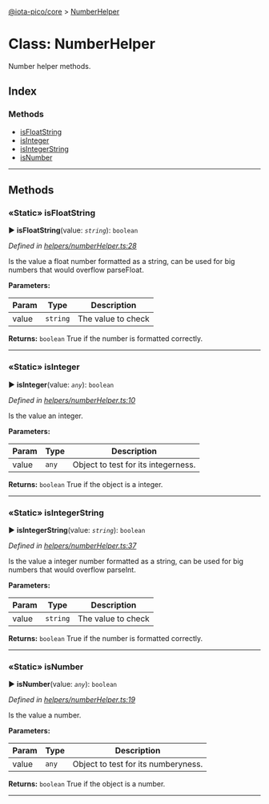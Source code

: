 [@iota-pico/core](../README.md) > [NumberHelper](../classes/numberhelper.md)



# Class: NumberHelper


Number helper methods.

## Index

### Methods

* [isFloatString](numberhelper.md#isfloatstring)
* [isInteger](numberhelper.md#isinteger)
* [isIntegerString](numberhelper.md#isintegerstring)
* [isNumber](numberhelper.md#isnumber)



---
## Methods
<a id="isfloatstring"></a>

### «Static» isFloatString

► **isFloatString**(value: *`string`*): `boolean`



*Defined in [helpers/numberHelper.ts:28](https://github.com/iotaeco/iota-pico-core/blob/512592b/src/helpers/numberHelper.ts#L28)*



Is the value a float number formatted as a string, can be used for big numbers that would overflow parseFloat.


**Parameters:**

| Param | Type | Description |
| ------ | ------ | ------ |
| value | `string`   |  The value to check |





**Returns:** `boolean`
True if the number is formatted correctly.






___

<a id="isinteger"></a>

### «Static» isInteger

► **isInteger**(value: *`any`*): `boolean`



*Defined in [helpers/numberHelper.ts:10](https://github.com/iotaeco/iota-pico-core/blob/512592b/src/helpers/numberHelper.ts#L10)*



Is the value an integer.


**Parameters:**

| Param | Type | Description |
| ------ | ------ | ------ |
| value | `any`   |  Object to test for its integerness. |





**Returns:** `boolean`
True if the object is a integer.






___

<a id="isintegerstring"></a>

### «Static» isIntegerString

► **isIntegerString**(value: *`string`*): `boolean`



*Defined in [helpers/numberHelper.ts:37](https://github.com/iotaeco/iota-pico-core/blob/512592b/src/helpers/numberHelper.ts#L37)*



Is the value a integer number formatted as a string, can be used for big numbers that would overflow parseInt.


**Parameters:**

| Param | Type | Description |
| ------ | ------ | ------ |
| value | `string`   |  The value to check |





**Returns:** `boolean`
True if the number is formatted correctly.






___

<a id="isnumber"></a>

### «Static» isNumber

► **isNumber**(value: *`any`*): `boolean`



*Defined in [helpers/numberHelper.ts:19](https://github.com/iotaeco/iota-pico-core/blob/512592b/src/helpers/numberHelper.ts#L19)*



Is the value a number.


**Parameters:**

| Param | Type | Description |
| ------ | ------ | ------ |
| value | `any`   |  Object to test for its numberyness. |





**Returns:** `boolean`
True if the object is a number.






___


